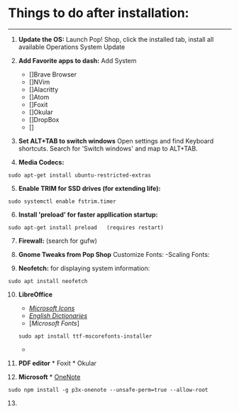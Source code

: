 # Things to do after installation:

---

1. **Update the OS:**  Launch Pop! Shop, click the installed tab, install all available Operations System Update

2. **Add Favorite apps to dash:**  Add System
    * []Brave Browser
    * []NVim
    * []Alacritty
    * []Atom
    * []Foxit
    * []Okular
    * []DropBox
    * []

3. **Set ALT+TAB to switch windows**  Open settings and find Keyboard shortcuts. Search for 'Switch windows' and map to ALT+TAB.

4. **Media Codecs:**
```
sudo apt-get install ubuntu-restricted-extras
```
5. **Enable TRIM for SSD drives (for extending life):**
```
sudo systemctl enable fstrim.timer
```

6. **Install 'preload' for faster appllication startup:**
```
sudo apt-get install preload   (requires restart)
```
7. **Firewall:** (search for gufw)

8. **Gnome Tweaks from Pop Shop**
    Customize Fonts:
    -Scaling Fonts:

9. **Neofetch:** for displaying system information:
```
sudo apt install neofetch
```

10. **LibreOffice**
      * [*Microsoft Icons*](https://www.deviantart.com/charliecnr/art/Office-2013-theme-for-LibreOffice-512127527)
      * [*English Dictionaries*](https://extensions.libreoffice.org/extensions/english-dictionaries)
      * [*Microsoft Fonts*]
      ```
      sudo apt install ttf-mscorefonts-installer
      ```
      *

11. **PDF editor**
        * Foxit
        * Okular 
          
12. **Microsoft**
        * [OneNote](https://www.fosslinux.com/20382/how-to-install-microsoft-onenote-on-linux.htm)
```
sudo npm install -g p3x-onenote --unsafe-perm=true --allow-root
```

13. 
